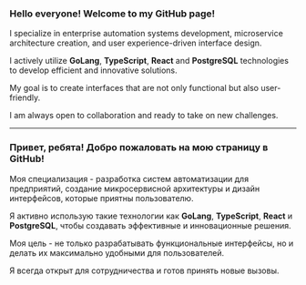  ### Hello everyone! Welcome to my GitHub page!

I specialize in enterprise automation systems development, microservice architecture creation, and user experience-driven interface design.

I actively utilize **GoLang**, **TypeScript**, **React** and **PostgreSQL** technologies to develop efficient and innovative solutions.

My goal is to create interfaces that are not only functional but also user-friendly.

I am always open to collaboration and ready to take on new challenges.

<hr />

### Привет, ребята! Добро пожаловать на мою страницу в GitHub!

Моя специализация - разработка систем автоматизации для предприятий, создание микросервисной архитектуры и дизайн интерфейсов, которые приятны пользователю.

Я активно использую такие технологии как **GoLang**, **TypeScript**, **React** и **PostgreSQL**, чтобы создавать эффективные и инновационные решения.

Моя цель - не только разрабатывать функциональные интерфейсы, но и делать их максимально удобными для пользователей.

Я всегда открыт для сотрудничества и готов принять новые вызовы.
